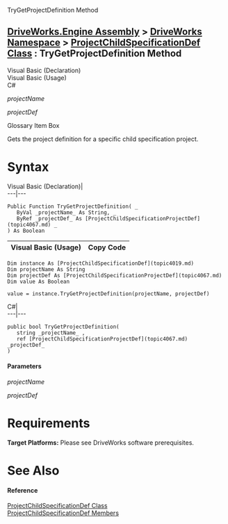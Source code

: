 TryGetProjectDefinition Method   
  
[DriveWorks.Engine Assembly](topic2156.md) > [DriveWorks Namespace](topic2159.md) > [ProjectChildSpecificationDef Class](topic4019.md) : TryGetProjectDefinition Method  
---  
  
Visual Basic (Declaration)    
Visual Basic (Usage)    
C# 

_projectName_
    

_projectDef_
    

Glossary Item Box

Gets the project definition for a specific child specification project. 

# Syntax

Visual Basic (Declaration)|   
---|---  
      
    
    Public Function TryGetProjectDefinition( _
       ByVal _projectName_ As String, _
       ByRef _projectDef_ As [ProjectChildSpecificationProjectDef](topic4067.md) _
    ) As Boolean  
  
Visual Basic (Usage)| Copy Code  
---|---  
      
    
    Dim instance As [ProjectChildSpecificationDef](topic4019.md)
    Dim projectName As String
    Dim projectDef As [ProjectChildSpecificationProjectDef](topic4067.md)
    Dim value As Boolean
     
    value = instance.TryGetProjectDefinition(projectName, projectDef)  
  
C#|   
---|---  
      
    
    public bool TryGetProjectDefinition( 
       string _projectName_ ,
       ref [ProjectChildSpecificationProjectDef](topic4067.md) _projectDef_
    )  
  
#### Parameters

 _projectName_
    
_projectDef_
    

# Requirements

**Target Platforms:** Please see DriveWorks software prerequisites.

# See Also

#### Reference

[ProjectChildSpecificationDef Class](topic4019.md)   
[ProjectChildSpecificationDef Members](topic4020.md)



